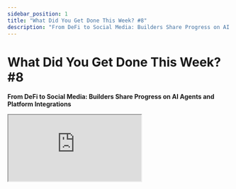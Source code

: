 ```yaml
---
sidebar_position: 1
title: "What Did You Get Done This Week? #8"
description: "From DeFi to Social Media: Builders Share Progress on AI Agents and Platform Integrations"
---
```


# What Did You Get Done This Week? #8

**From DeFi to Social Media: Builders Share Progress on AI Agents and Platform Integrations**

<div className="responsive-iframe">
  <iframe
    src="https://www.youtube.com/embed/Vs7D5DN_trk"
    title="YouTube video player"
    allow="accelerometer; autoplay; clipboard-write; encrypted-media; gyroscope; picture-in-picture"
    allowFullScreen
  />
</div>
- Date: 2025-01-03
- Twitter Spaces: https://x.com/i/spaces/1RDGlygdXVNJL
- YouTube Link: https://www.youtube.com/watch?v=Vs7D5DN_trk

## Summary

**Structure and Format:**

*   The space was hosted by Jin (on @ai16zdao) and co-hosted by Shaw, who was initially facing audio issues.
*   It followed a 2-minute round format for updates, focusing on accomplishments related to open-source AI or AI agents.
*   Participants were encouraged to comment below the post if they couldn't speak.
*   A separate demo day was planned for projects needing screen sharing.

**Key Updates and Themes:**

*   **Agent Development and Deployment:** A significant portion of the updates focused on developing, refining, and deploying AI agents. Many participants used the Eliza framework, but others were creating their own frameworks.
*   **Platform Integration**: Many participants were focused on integrating their agents into specific platforms like Twitter, Telegram, Discord, and web apps, including new platforms like modes and base.
*   **Focus on User Experience:** A common theme was making AI agents user-friendly and accessible to those without coding experience. Many were creating tools or platforms for others to easily create, deploy, and use AI agents.
*   **AI-Driven Content Generation:** Several developers were building agents focused on media creation, including songs, videos, and images, as well as content creation from Twitter posts and Github repos.
*   **Integration of Financial Systems:** Several people were developing agents for trading and financial management, including integrations with DeFi protocols.
*   **Security and Auditing:** Some projects focused on using AI for Web3 security, including auditing smart contracts and creating security tools.
*   **Community and Open Source:** Several people mentioned the importance of the community and open source aspect for their projects.
*   **The Importance of Social Media Marketing:** Several people discussed how AI and agents should be a core part of your marketing and product strategy going forward.
*   **Multi-Agent Systems:** Some developers were exploring multi-agent workflows and communication, demonstrating a growing interest in complex AI interactions.
*   **Data Handling and Validation:** Some developers were trying to optimize data gathering, validation, and more precise data handling when working with LLMs.
*   **Real-World Applications:** Some participants were working on real world applications, specifically in the areas of climate change and also fashion and augmented reality.
*   **Integration with Other Services:** Participants were also exploring integration with other services such as Eleven Labs and other web3 protocols like Story Protocol.

**Other Interesting Points:**

*   The hosts are actively exploring ways to integrate more AI agents into their platforms, potentially leading to agent-led spaces.
*   There's a sense of collaborative spirit and willingness to help each other among the community members.
*   The space demonstrated a lot of interest in turning existing tools into agents, as well as building agents from scratch
*   Some participants are attempting to automate parts of the development cycle, especially with planning, PR reviews, and documentation.


## Hot Takes

-   **Web3 and Agent Integration**
       "I think getting web 2 people to realize that this is actually just an agent framework you can build apps with is like definitely my goal it doesn't have to be a web3 thing but it's cool that when it is too you know like I think crypto's got a great incentive structure." - *shawmakesmagic* [00:38:17]

-   **AI Marketing Takeover**
       "I think that in the future anyone who doesn't have an agent shilling their thing on social media is probably going to have a really hard time marketing their product and I think it's just got to be part of your product strategy now." - *shawmakesmagic* [00:38:48]

-   **Leveraging Developing Countries for AI Labor**
       "There is no reason why we cannot leverage the power of people in the third world to build AI agents for us. We in the West are lazy. We have it too easy." - *NEETOCRACY* [01:25:23]

-   **AI Replacing Human Interaction**
       "It's gonna be weird when, like, our great-grandchildren are talking to our parents, you know, it's gonna be, like, as, as, like, our ancestors generally, like, you know, that generations of people far down the future will know what we were like because all of our data and our voice and everything about us will be, like, preserved in this kind of agents that they can talk to. It's going to be very interesting." - *shawmakesmagic* [01:18:44]

-   **The Challenges of Getting AI Agents to Work in the Real World**
       "But, uh, what ended up happening was messing around with, like, DMs, and DMing people, she got suspended. So basically navigating that whole situation, I was like, you know what, this is actually an opportunity to try some things here." - *O_on_X* [02:27:39]


## Timestamps

- [00:00:55](https://www.youtube.com/watch?v=Vs7D5DN_trk&t=55) - **ai16zdao**: Introduction and format of the space (2-minute rounds, focus on open source AI and AI agents).
- [00:04:43](https://www.youtube.com/watch?v=Vs7D5DN_trk&t=283) - **shawmakesmagic**: Purpose of the space, accountability and updates on weekly progress.
- [00:06:28](https://www.youtube.com/watch?v=Vs7D5DN_trk&t=388) - **astridhpilla**: Update on Miku chatbot, relaunch, and plans for CES.
- [00:09:48](https://www.youtube.com/watch?v=Vs7D5DN_trk&t=588) - **lostgirldev**: Update on Selene's growth, PR review feature, GitLarp launch, and community engagement.
- [00:12:57](https://www.youtube.com/watch?v=Vs7D5DN_trk&t=777) - **spaceodili**: Update on Eliza framework fixes, voice features, and plugin process isolation.
- [00:14:19](https://www.youtube.com/watch?v=Vs7D5DN_trk&t=859) - **0xBuildInPublic**: Update on Audits agent, automated plugin documentation, and plans for a white hat security DAO.
- [00:17:42](https://www.youtube.com/watch?v=Vs7D5DN_trk&t=1062) - **youfadedwealth**: Update on PP coin (automated AI trading companion) and SendAI agent toolkit.
- [00:19:57](https://www.youtube.com/watch?v=Vs7D5DN_trk&t=1197) - **nftRanch**: Update on integrating their framework with Eliza and plans for Broke.
- [00:21:56](https://www.youtube.com/watch?v=Vs7D5DN_trk&t=1316) - **SYMBiEX**: Update on adding agents to the arena, DeepSeek model provider, and character creation plugin.
- [00:22:54](https://www.youtube.com/watch?v=Vs7D5DN_trk&t=1374) - **SuperfruitsAi**: Update on Dragon Fruit AI launch, user growth, and upcoming features (Chrome extension, Telegram bot).
- [00:24:55](https://www.youtube.com/watch?v=Vs7D5DN_trk&t=1495) - **TimshelXYZ**: Introduction of Meetup Fund (Eliza design and hosting platform) and their invite code system.
- [00:27:05](https://www.youtube.com/watch?v=Vs7D5DN_trk&t=1625) - **chrislatorres**: Update on Eliza partnerships, docs workflow, and core V2 contributor discussions.
- [00:29:05](https://www.youtube.com/watch?v=Vs7D5DN_trk&t=1745) - **AIFlow_ML**: Update on knowledge graph for repos and a project to add more memories.
- [00:30:24](https://www.youtube.com/watch?v=Vs7D5DN_trk&t=1824) - **jamesyoung**: Update on MotherDAO, verifiable inference system, and AI agent starter kit using Lit Actions.
- [00:33:16](https://www.youtube.com/watch?v=Vs7D5DN_trk&t=1996) - **deadlock_1991**: Update on Alice AI (fund management agent), trading capabilities, and optimization efforts.
- [00:36:16](https://www.youtube.com/watch?v=Vs7D5DN_trk&t=2176) - **yeahimomar**: Update on Pixocracy (Minecraft village management with AI agents) and plans for a launchpad.
- [00:39:44](https://www.youtube.com/watch?v=Vs7D5DN_trk&t=2384) - **human_for_now**: Update on new form fill infrastructure code for Eliza core.
- [00:42:11](https://www.youtube.com/watch?v=Vs7D5DN_trk&t=2531) - **lordasado**: Update on Smol World, agent reasoning, mini-games, and plans for an ElizaCon.
- [00:44:26](https://www.youtube.com/watch?v=Vs7D5DN_trk&t=2666) - **RodrigoSotoAlt**: Update on memory management for Bosu and his new role as a greeter in the ai16z Discord.
- [00:45:49](https://www.youtube.com/watch?v=Vs7D5DN_trk&t=2749) - **HDPbilly**: Update on extending database adapters, Twitter client, and creating a reflection loop for autonomous behavior.
- [00:50:25](https://www.youtube.com/watch?v=Vs7D5DN_trk&t=3025) - **GoatOfGamblers**: Update on Goat AGI, Goat Arena launch, Goatuchan agent, and plans for an Eliza plugin.
- [00:53:37](https://www.youtube.com/watch?v=Vs7D5DN_trk&t=3217) - **Titan_Node**: Update on integrating LivePeer endpoints for free inference and plans for a real-time video AI plugin.
- [00:55:35](https://www.youtube.com/watch?v=Vs7D5DN_trk&t=3335) - **KyleSt4rgarden**: Update on open-sourcing a Solana agent token staking program (Devotion) and a broader effort to build open-source smart contracts and tools for agents.
- [00:58:28](https://www.youtube.com/watch?v=Vs7D5DN_trk&t=3508) - **unl__cky**: Update on improving media generation for Escapism (art agent) with a focus on music and video.
- [01:00:19](https://www.youtube.com/watch?v=Vs7D5DN_trk&t=3619) - **CheddarQueso3D**: Update on creating documentation for Eliza plugins and developing two characters (DAO and cannabis cultivation consultants).
- [01:03:15](https://www.youtube.com/watch?v=Vs7D5DN_trk&t=3795) - **sunosuporno**: Update on launching the waitlist for Midas (DeFi assistant) and its features.
- [01:07:31](https://www.youtube.com/watch?v=Vs7D5DN_trk&t=4051) - **tmoindustries**: Update on launching onchainagents.ai, region swarm, and progress on voice integration.
- [01:10:30](https://www.youtube.com/watch?v=Vs7D5DN_trk&t=4230) - **Sawyer_APRO**: Update on integrating with BNB Chain, launching an HTTPS agent solution, and plans to collaborate with ai16z.
- [01:13:02](https://www.youtube.com/watch?v=Vs7D5DN_trk&t=4382) - **wakesync**: Update on Eliza's Netflix and chill extension, token gating, hardware partnership, and Twitter integrations.
- [01:15:51](https://www.youtube.com/watch?v=Vs7D5DN_trk&t=4551) - **Ru7Longcrypto**: Discussion about creating an AI companion similar to the movie "Her" and potential applications.
- [01:21:04](https://www.youtube.com/watch?v=Vs7D5DN_trk&t=4864) - **marko_post**: Update on No 1 on Mars (Mars' first digital citizen), multi-agent system, dual memory system, and story generation.
- [01:23:41](https://www.youtube.com/watch?v=Vs7D5DN_trk&t=5021) - **NEETOCRACY**: Discussion about building a DAO called Army of Indians to leverage Indian labor for AI agent development.
- [01:25:59](https://www.youtube.com/watch?v=Vs7D5DN_trk&t=5159) - **HefAiGent**: Introduction to HefAiGent built using the Eliza framework, plans for ERC 314 technology, and appreciation for the community.
- [01:28:43](https://www.youtube.com/watch?v=Vs7D5DN_trk&t=5323) - **reality_spiral**: Update on GitHub client, agent participation in scrum planning, and a scenario system for evaluating agent performance.
- [01:33:41](https://www.youtube.com/watch?v=Vs7D5DN_trk&t=5621) - **witconomist**: Update on the Marketplace of Trust (white paper), its purpose, and how to get involved.
- [01:36:28](https://www.youtube.com/watch?v=Vs7D5DN_trk&t=5788) - **triadfi**: Update on expanding hype and flop personalities for their agents and progressing on independent market creation and resolution.
- [01:37:53](https://www.youtube.com/watch?v=Vs7D5DN_trk&t=5873) - **Rowdymode**: Update on Twin Tone, white paper draft, and beta testing with creators.
- [01:39:57](https://www.youtube.com/watch?v=Vs7D5DN_trk&t=5997) - **MaushishYadav**: Update on Elris (yield optimizing agent), beta testing applications, local repository, and token launch.
- [01:41:07](https://www.youtube.com/watch?v=Vs7D5DN_trk&t=6067) - **chaininsured**: Update on using an Eliza agent as an insurance broker, collecting data, and providing quotes.
- [01:46:47](https://www.youtube.com/watch?v=Vs7D5DN_trk&t=6407) - **godfreymeyer**: Update on production, animations, showrunner setup, and progress on the news show using 3D avatars.
- [01:52:19](https://www.youtube.com/watch?v=Vs7D5DN_trk&t=6739) - **thelotioncoin**: Update on Lotion, allowing users to deploy AI agents on social channels and websites, and focusing on integration and customization.
- [01:54:57](https://www.youtube.com/watch?v=Vs7D5DN_trk&t=6897) - **codergf_xyz**: Update on CoderGF, creating a Twitter bot (Haruka), and plans to make it easier for normies to deploy bots.
- [02:00:44](https://www.youtube.com/watch?v=Vs7D5DN_trk&t=7244) - **IGLIVISION**: Update on building an NFT marketplace on the Superchain and integrating with Nebula and other API providers.
- [02:02:51](https://www.youtube.com/watch?v=Vs7D5DN_trk&t=7371) - **EledraNguyen**: Update on Square Fun AI, analyzing data from the Solana AI Hackathon, and plans for developer productivity analysis.
- [02:08:49](https://www.youtube.com/watch?v=Vs7D5DN_trk&t=7729) - **GnonOnSolana**: Update on Echo Chambers v2.3, simplified agent building, multimodal stepping, performance improvements, and integration with ZeroPi.
- [02:13:26](https://www.youtube.com/watch?v=Vs7D5DN_trk&t=8006) - **Satoshi_BTCFi**: Inquiry about Bitcoin, Lightning, and Taproot integration in Eliza.
- [02:15:55](https://www.youtube.com/watch?v=Vs7D5DN_trk&t=8155) - **swarmnode**: Update on Swarm Node's growth, team expansion, and the launch of a bounties feature.
- [02:18:49](https://www.youtube.com/watch?v=Vs7D5DN_trk&t=8329) - **memeillionaire**: Discussion about integrating with Griffin and the DAO's fund platform.
- [02:21:29](https://www.youtube.com/watch?v=Vs7D5DN_trk&t=8489) - **krauscrypto**: Discussion about AI voice cloning and integrating it into a mobile app, and interest in applying it to Eliza.
- [02:23:19](https://www.youtube.com/watch?v=Vs7D5DN_trk&t=8599) - **usebuildfun**: Update on launching a no-code AI agent builder with custom API functions.
- [02:25:44](https://www.youtube.com/watch?v=Vs7D5DN_trk&t=8744) - **affaanmustafa**: Update on a project with unprecedented growth and lessons learned about scaling and team expansion.
- [02:27:24](https://www.youtube.com/watch?v=Vs7D5DN_trk&t=8844) - **O_on_X**: Update on Eliza's sister getting suspended due to DMs and using Playwright and Grok Vision for unsuspension.
- [02:29:44](https://www.youtube.com/watch?v=Vs7D5DN_trk&t=8984) - **AITATsol**: Update on AI Tag, data collection for global trade analysis, and the need for data analysts.
- [02:33:19](https://www.youtube.com/watch?v=Vs7D5DN_trk&t=9199) - **xiao_zcloak**: Update on a PR for a plugin that allows agents to send money on social platforms without asking for wallet addresses.
- [02:34:15](https://www.youtube.com/watch?v=Vs7D5DN_trk&t=9255) - **Protocol_Blend**: Update on integrating an AI agent into a DeFi protocol to smooth user experience and plans for listing on MEXC.
- [02:35:55](https://www.youtube.com/watch?v=Vs7D5DN_trk&t=9355) - **yq_acc**: Update on Autonome, a platform for launching Eliza agents in a verifiable environment, and submitting PRs to fix issues.
- [02:38:04](https://www.youtube.com/watch?v=Vs7D5DN_trk&t=9484) - **akshayynft**: Inquiry about getting into AI agent development and seeking guidance.
- [02:38:40](https://www.youtube.com/watch?v=Vs7D5DN_trk&t=9520) - **BenjiStackzzz**: Mention of Quinn and its potential in the AI agent space.
- [02:39:49](https://www.youtube.com/watch?v=Vs7D5DN_trk&t=9589) - **0xBuns**: Offer to assist with teaching and building AI agents.
- [02:41:10](https://www.youtube.com/watch?v=Vs7D5DN_trk&t=9670) - **aiquantfun**: Update on building a specialized launchpad for autonomous AI quant trading using the Eliza framework.
- [02:42:44](https://www.youtube.com/watch?v=Vs7D5DN_trk&t=9764) - **ai16zdao**: Closing remarks and invitation to join next week.
